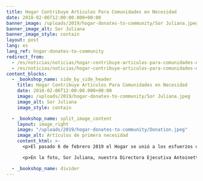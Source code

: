 ```yaml
---
title: Hogar Contribuye Artículos Para Comunidades en Necesidad
date: 2018-02-06T12:00:00.000+00:00
banner_image: /uploads/2019/hogar-donates-to-community/Sor Juliana.jpeg
banner_image_alt: Sor Juliana
banner_image_style: contain
layout: post
lang: es
lang_ref: hogar-donates-to-community
redirect_from:
  - /es/noticias/noticias/hogar-contribuye-articulos-para-comunidades-en-necesidad
  - /es/noticias/noticias/hogar-contribuye-articulos-para-comunidades-en-necesidad/
content_blocks:
  - _bookshop_name: side_by_side_header
    title: Hogar Contribuye Artículos Para Comunidades en Necesidad
    date: 2018-02-06T12:00:00.000+00:00
    image: /uploads/2019/hogar-donates-to-community/Sor Juliana.jpeg
    image_alt: Sor Juliana
    image_style: contain

  - _bookshop_name: split_image_content
    layout: image_right
    image: "/uploads/2019/hogar-donates-to-community/Donation.jpeg"
    image_alt: Artículos de primera necesidad
    content_html: >-
      <p>El pasado 6 de febrero 2019 el Hogar se unió a los esfuerzos de una devota líder cívica de Mayagüez, Sor Juliana. El Hogar hizo entrega de artículos de primera necesidad a Sor Juliana quien los distribuirá a comunidades de bajos recursos.</p>

      <p>En la foto, Sor Juliana, nuestra Directora Ejecutiva Antoinette Beltrán y Carmen Cruz, nuestra coordinadora de mantenimiento.</p>

  - _bookshop_name: divider
---
```

